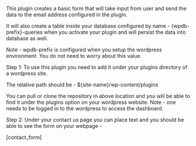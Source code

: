 This plugin creates a basic form that will take input from user and send the data to the email address configured in the plugin.

It will also create a table inside your database configured by name - 
    {wpdb-prefix}-queries when you activate your plugin and will persist the data into database as well.

Note - wpdb-prefix is configured when you setup the wordpress environment. You do not need to worry about this value.

Step 1: To use this plugin you need to add it under your plugins directory of a wordpress site. 

The relative path should be - 
${site-name}/wp-content/plugins

You can pull or clone the repository in above location and you will be able to find it under the plugins option on your wordpress website. 
Note - one needs to be logged in to the wordpress to access the dashboard.

Step 2: Under your contact us page you can place text and you should be able to see the form on your webpage - 

[contact_form]